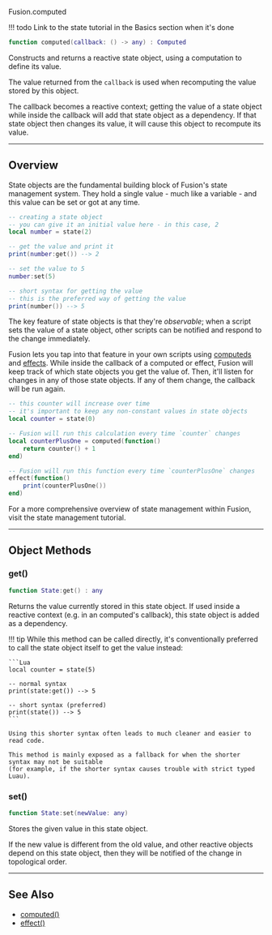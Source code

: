 <span class="fusion-typeset-api-path">Fusion.computed</span>

!!! todo
	Link to the state tutorial in the Basics section when it's done

```Lua
function computed(callback: () -> any) : Computed
```
Constructs and returns a reactive state object, using a computation to define its value.

The value returned from the `callback` is used when recomputing the value stored by this object.

The callback becomes a reactive context; getting the value of a state object while inside the
callback will add that state object as a dependency.
If that state object then changes its value, it will cause this object to recompute its value.

-----

## Overview

State objects are the fundamental building block of Fusion's state management system.
They hold a single value - much like a variable - and this value can be set or got at any time.

```Lua
-- creating a state object
-- you can give it an initial value here - in this case, 2
local number = state(2)

-- get the value and print it
print(number:get()) --> 2

-- set the value to 5
number:set(5)

-- short syntax for getting the value
-- this is the preferred way of getting the value
print(number()) --> 5
```

The key feature of state objects is that they're *observable*; when a script sets the value of
a state object, other scripts can be notified and respond to the change immediately.

Fusion lets you tap into that feature in your own scripts using [computeds](/api-reference/computed)
and [effects](/api-reference/effect). While inside the callback of a computed or effect, Fusion
will keep track of which state objects you get the value of. Then, it'll listen for changes in
any of those state objects. If any of them change, the callback will be run again.

```Lua
-- this counter will increase over time
-- it's important to keep any non-constant values in state objects
local counter = state(0)

-- Fusion will run this calculation every time `counter` changes
local counterPlusOne = computed(function()
	return counter() + 1
end)

-- Fusion will run this function every time `counterPlusOne` changes
effect(function()
	print(counterPlusOne())
end)
```

For a more comprehensive overview of state management within Fusion,
visit the state management tutorial.

-----

## Object Methods

### get()

```Lua
function State:get() : any
```

Returns the value currently stored in this state object.
If used inside a reactive context (e.g. in an computed's callback), this state object is added
as a dependency.

!!! tip
	While this method can be called directly, it's conventionally preferred to call the state object
	itself to get the value instead:

	```Lua
	local counter = state(5)

	-- normal syntax
	print(state:get()) --> 5

	-- short syntax (preferred)
	print(state()) --> 5
	```

	Using this shorter syntax often leads to much cleaner and easier to read code.

	This method is mainly exposed as a fallback for when the shorter syntax may not be suitable
	(for example, if the shorter syntax causes trouble with strict typed Luau). 

### set()

```Lua
function State:set(newValue: any)
```

Stores the given value in this state object.

If the new value is different from the old value, and other reactive objects depend on this
state object, then they will be notified of the change in topological order.

-----

## See Also

- [computed()](/api-reference/computed.md)
- [effect()](/api-reference/effect.md)